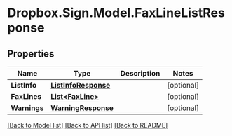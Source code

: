 # Dropbox.Sign.Model.FaxLineListResponse

## Properties

Name | Type | Description | Notes
------------ | ------------- | ------------- | -------------
**ListInfo** | [**ListInfoResponse**](ListInfoResponse.md) |    | [optional] 
**FaxLines** | [**List&lt;FaxLine&gt;**](FaxLine.md) |    | [optional] 
**Warnings** | [**WarningResponse**](WarningResponse.md) |    | [optional] 

[[Back to Model list]](../README.md#documentation-for-models) [[Back to API list]](../README.md#documentation-for-api-endpoints) [[Back to README]](../README.md)

